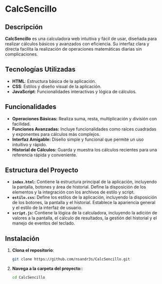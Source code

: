 # CalcSencillo

## Descripción

**CalcSencillo** es una calculadora web intuitiva y fácil de usar, diseñada para realizar cálculos básicos y avanzados con eficiencia. Su interfaz clara y directa facilita la realización de operaciones matemáticas diarias sin complicaciones.

## Tecnologías Utilizadas

- **HTML**: Estructura básica de la aplicación.
- **CSS**: Estilos y diseño visual de la aplicación.
- **JavaScript**: Funcionalidades interactivas y lógica de cálculos.

## Funcionalidades

- **Operaciones Básicas:** Realiza suma, resta, multiplicación y división con facilidad.
- **Funciones Avanzadas:** Incluye funcionalidades como raíces cuadradas y exponentes para cálculos más complejos.
- **Interfaz Amigable:** Diseño simple y funcional que permite un uso intuitivo y rápido.
- **Historial de Cálculos:** Guarda y muestra los cálculos recientes para una referencia rápida y conveniente.

## Estructura del Proyecto

- **`index.html`:** Contiene la estructura principal de la aplicación, incluyendo la pantalla, botones y área de historial. Define la disposición de los elementos y la integración con los archivos de estilo y script.
- **`estilo.css`:** Define los estilos de la aplicación, incluyendo la disposición de los botones, la pantalla y el historial. Establece la apariencia general y el estilo de la interfaz de usuario.
- **`script.js`:** Contiene la lógica de la calculadora, incluyendo la adición de valores a la pantalla, el cálculo de resultados, la gestión del historial y el manejo de eventos del teclado.

## Instalación

1. **Clona el repositorio**:
   ```bash
   git clone https://github.com/nsandr3s/CalcSencillo.git
2. **Navega a la carpeta del proyecto:**:
   ```bash
   cd CalcSencillo
